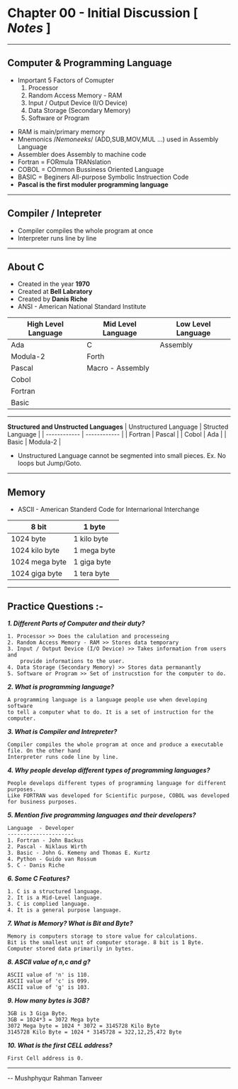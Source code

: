 # Chapter 00 - Initial Discussion [ *Notes* ]
----
##  Computer & Programming Language


-  Important 5 Factors of Comupter
    1. Processor
    2. Random Access Memory - RAM
    3. Input / Output Device (I/O Device)
    4. Data Storage (Secondary Memory)
    5. Software or Program
>
- RAM is main/primary memory
- Mnemonics /*Nemoneeks*/ (ADD,SUB,MOV,MUL ...) used in Assembly Language
- Assembler does Assembly to machine code
- Fortran = FORmula TRANslation
- COBOL = COmmon Bussiness Oriented Language
- BASIC = Beginers All-purpose Symbolic Instruection Code
- **Pascal is the first moduler programming language**

----

## Compiler / Intepreter

- Compiler compiles the whole program at once
- Interpreter runs line by line

----

## About C

- Created in the year **1970**
- Created at **Bell Labratory**
- Created by **Danis Riche**
- ANSI - American National Standard Institute

| **High Level Language** | **Mid Level Language** | **Low Level Language** |
| ----------- | ----------- | -------- |
| Ada | C | Assembly
| Modula-2  | Forth |
| Pascal | Macro - Assembly
| Cobol |
| Fortran |
| Basic |
----
**Structured and Unstructed Languages**
| Unstructured Language | Structed Language |
| ------------ | ------------ |
| Fortran | Pascal |
| Cobol | Ada |
| Basic | Modula-2 |

- Unstructured Language cannot be segmented into small pieces. Ex. No loops but Jump/Goto.

-----

## Memory

- ASCII - American Standerd Code for Internarional Interchange

| 8 bit | 1 byte |
| ------------ | ------------ |
| 1024 byte | 1 kilo byte |
| 1024 kilo byte | 1 mega byte |
| 1024 mega byte | 1 giga byte |
| 1024 giga byte | 1 tera byte |

----
## Practice Questions :-

***1. Different Parts of Computer and their duty?***
```
1. Processor >> Does the calulation and processeing
2. Random Access Memory - RAM >> Stores data temporary
3. Input / Output Device (I/O Device) >> Takes information from users and
    provide informations to the user.
4. Data Storage (Secondary Memory) >> Stores data permanantly
5. Software or Program >> Set of instrucstion for the computer to do.
```

***2. What is programming language?***
```
A programming language is a language people use when developing software
to tell a computer what to do. It is a set of instruction for the computer.
```

***3. What is Compiler and Intrepreter?***
```
Compiler compiles the whole program at once and produce a executable file. On the other hand
Interpreter runs code line by line.
```

***4. Why people develop different types of programming languages?***
```
People develops different types of programming language for different purposes.
Like FORTRAN was developed for Scientific purpose, COBOL was developed for business purposes.
```

***5. Mention five programming languages and their developers?***
```
Language  - Developer
---------------------
1. Fortran - John Backus
2. Pascal - Niklaus Wirth
3. Basic - John G. Kemeny and Thomas E. Kurtz
4. Python - Guido van Rossum
5. C - Danis Riche
```

***6. Some C Features?***
```
1. C is a structured language.
2. It is a Mid-Level language.
3. C is complied language.
4. It is a general purpose language.

```

***7. What is Memory? What is Bit and Byte?***
```
Memory is computers storage to store value for calculations.
Bit is the smallest unit of computer storage. 8 bit is 1 Byte.
Computer stored data primarily in bytes.
```

***8. ASCII value of n,c and g?***
```
ASCII value of 'n' is 110.
ASCII value of 'c' is 099.
ASCII value of 'g' is 103.
```

***9. How many bytes is 3GB?***
```
3GB is 3 Giga Byte.
3GB = 1024*3 = 3072 Mega byte
3072 Mega byte = 1024 * 3072 = 3145728 Kilo Byte
3145728 Kilo Byte = 1024 * 3145728 = 322,12,25,472 Byte

```

***10. What is the first CELL address?***
```
First Cell address is 0.
```

----
-- Mushphyqur Rahman Tanveer
